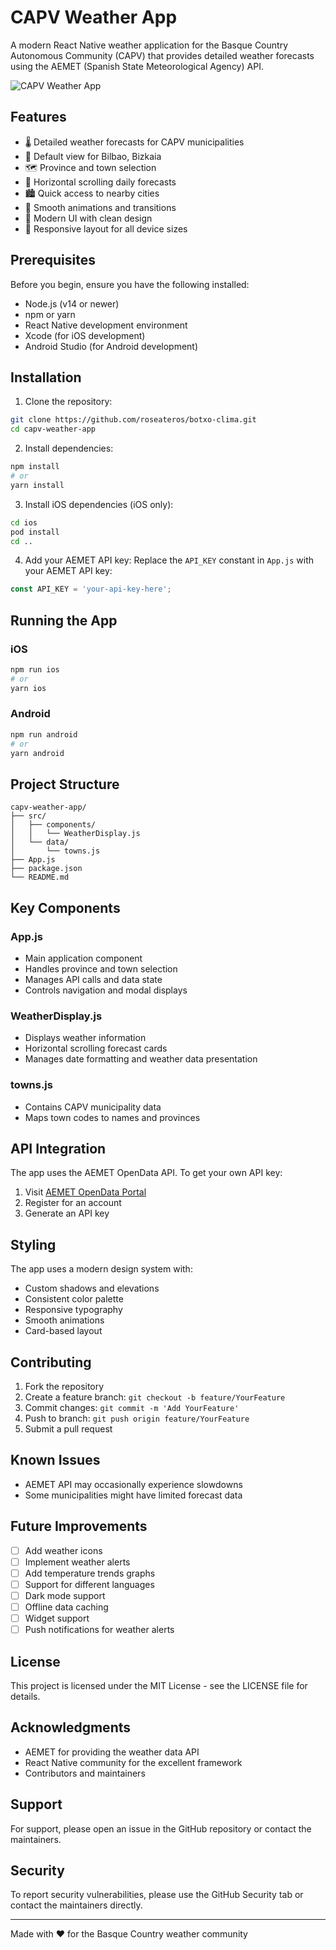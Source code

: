 # CAPV Weather App

A modern React Native weather application for the Basque Country Autonomous Community (CAPV) that provides detailed weather forecasts using the AEMET (Spanish State Meteorological Agency) API.

![CAPV Weather App](https://via.placeholder.com/600x300)

## Features

- 🌡️ Detailed weather forecasts for CAPV municipalities
- 📍 Default view for Bilbao, Bizkaia
- 🗺️ Province and town selection
- 📱 Horizontal scrolling daily forecasts
- 🏙️ Quick access to nearby cities
- 💫 Smooth animations and transitions
- 🎨 Modern UI with clean design
- 📱 Responsive layout for all device sizes

## Prerequisites

Before you begin, ensure you have the following installed:
- Node.js (v14 or newer)
- npm or yarn
- React Native development environment
- Xcode (for iOS development)
- Android Studio (for Android development)

## Installation

1. Clone the repository:
```bash
git clone https://github.com/roseateros/botxo-clima.git
cd capv-weather-app
```

2. Install dependencies:
```bash
npm install
# or
yarn install
```

3. Install iOS dependencies (iOS only):
```bash
cd ios
pod install
cd ..
```

4. Add your AEMET API key:
Replace the `API_KEY` constant in `App.js` with your AEMET API key:
```javascript
const API_KEY = 'your-api-key-here';
```

## Running the App

### iOS
```bash
npm run ios
# or
yarn ios
```

### Android
```bash
npm run android
# or
yarn android
```

## Project Structure

```
capv-weather-app/
├── src/
│   ├── components/
│   │   └── WeatherDisplay.js
│   └── data/
│       └── towns.js
├── App.js
├── package.json
└── README.md
```

## Key Components

### App.js
- Main application component
- Handles province and town selection
- Manages API calls and data state
- Controls navigation and modal displays

### WeatherDisplay.js
- Displays weather information
- Horizontal scrolling forecast cards
- Manages date formatting and weather data presentation

### towns.js
- Contains CAPV municipality data
- Maps town codes to names and provinces

## API Integration

The app uses the AEMET OpenData API. To get your own API key:
1. Visit [AEMET OpenData Portal](https://opendata.aemet.es/)
2. Register for an account
3. Generate an API key

## Styling

The app uses a modern design system with:
- Custom shadows and elevations
- Consistent color palette
- Responsive typography
- Smooth animations
- Card-based layout

## Contributing

1. Fork the repository
2. Create a feature branch: `git checkout -b feature/YourFeature`
3. Commit changes: `git commit -m 'Add YourFeature'`
4. Push to branch: `git push origin feature/YourFeature`
5. Submit a pull request

## Known Issues

- AEMET API may occasionally experience slowdowns
- Some municipalities might have limited forecast data

## Future Improvements

- [ ] Add weather icons
- [ ] Implement weather alerts
- [ ] Add temperature trends graphs
- [ ] Support for different languages
- [ ] Dark mode support
- [ ] Offline data caching
- [ ] Widget support
- [ ] Push notifications for weather alerts

## License

This project is licensed under the MIT License - see the LICENSE file for details.

## Acknowledgments

- AEMET for providing the weather data API
- React Native community for the excellent framework
- Contributors and maintainers

## Support

For support, please open an issue in the GitHub repository or contact the maintainers.

## Security

To report security vulnerabilities, please use the GitHub Security tab or contact the maintainers directly.

---

Made with ❤️ for the Basque Country weather community
